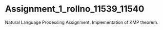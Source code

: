 # Assignment_1_rollno_11539_11540
Natural Language Processing Assignment.
Implementation of KMP theorem. 
